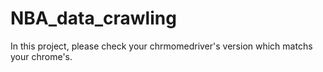 # NBA_data_crawling

In this project, please check your chrmomedriver's version which matchs your chrome's.
